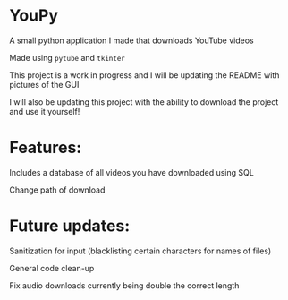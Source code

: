 # YouPy
A small python application I made that downloads YouTube videos 

Made using `pytube` and `tkinter`

This project is a work in progress and I will be updating the README with pictures of the GUI

I will also be updating this project with the ability to download the project and use it yourself!

# Features:
  Includes a database of all videos you have downloaded using SQL
  
  Change path of download

# Future updates:
  Sanitization for input (blacklisting certain characters for names of files)

  General code clean-up

  Fix audio downloads currently being double the correct length
  

  
